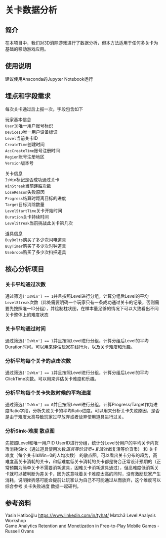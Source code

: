 # 关卡数据分析

## 简介
在本项目中，我们对3D消除游戏进行了数据分析，但本方法适用于任何多关卡为基础的移动游戏应用。

## 使用说明
建议使用Anaconda的Jupyter Notebook运行

## 埋点和字段需求
每次关卡通过后上报一次，字段包含如下

玩家基本信息  
```UserID```唯一用户账号标识  
```DeviceID```唯一用户设备标识  
```Level```当前关卡ID  
```CreateTime```创建时间  
```AccCreateTime```账号注册时间  
```Region```账号注册地区  
```Version```版本号  

关卡信息  
```IsWin```标记是否成功通过关卡  
```WinStreak```当前连胜次数  
```LoseReason```失败原因  
```Progress```结算时距离目标的进度  
```Target```目标消除数量  
```LevelStartTime```关卡开始时间  
```Duration```关卡持续时间  
```LevelStreak```当前挑战此关卡第几次  

道具信息  
```BuyBolts```购买了多少次闪电道具  
```BuyTimer```购买了多少次时钟道具  
```Usebroom```购买了多少次扫把道具  

## 核心分析项目

### 关卡平均通过次数
通过筛选```['IsWin'] == 1```并且按照Level进行分组，计算分组后Level的平均```LevelStreak```次数（此处需要明确一个玩家只有一条成功通过关卡的记录，否则需要先按照唯一ID分组），并绘制柱状图，在样本量足够的情况下可以大致看出不同关卡整体上的难度状态

### 关卡平均通过时间
通过筛选```['IsWin'] == 1```并且按照Level进行分组，计算分组后Level的平均Duration时间。可以用来评估玩家在线行为，以及关卡难度和乐趣。

### 分析平均每个关卡的点击次数
通过筛选```['IsWin'] == 1```并且按照Level进行分组，计算分组后Level的平均ClickTime次数。可以用来评估关卡难度和乐趣。

### 分析平均每个关卡失败时候的平均进度
通过筛选```['IsWin'] == 0```并且按照Level进行分组，计算Progress/Target作为进度Ratio字段，分析失败关卡的平均Ratio进度。可以用来分析关卡失败原因，是否是由于难度太高导致玩家过早放弃或者放弃使用道具进行过关。

### 分析Sink-难度 散点图
先按照Level和唯一用户ID UserID进行分组，统计分Level分用户的平均关卡内货币消耗Sink（通过道具使用次数*道具等价货币+复活次数*复活等价货币） 和 关卡难度（每个关卡IsWin=0的人均次数） 的散点图。可以看出关卡分布的趋势，高难度高关卡消耗的关卡，和低难度低关卡消耗的关卡都是符合正常设计预期的（正常预期为简单关卡不需要消耗道具，困难关卡消耗道具通过），但高难度低消耗关卡就可以被判断为差关卡，因为这意味着关卡难度太高的同时，没有激励玩家产生消耗，说明挫折感可能会提前让玩家认为自己不可能通过从而放弃，这个维度可以综合参考 关卡失败进度 数据一起研判。

## 参考资料
Yasin Hatiboğlu  https://www.linkedin.com/in/tyhat/ Match3 Level Analysis Workshop  
Game Analytics Retention and Monetization in Free-to-Play Mobile Games - Russell Ovans  
